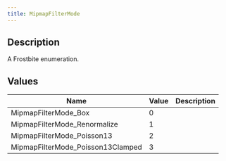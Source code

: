 ```yaml
---
title: MipmapFilterMode
---
```

## Description

A Frostbite enumeration.

## Values

| Name                               | Value | Description |
| ---------------------------------- | ----- | ----------- |
| MipmapFilterMode\_Box              | 0     |             |
| MipmapFilterMode\_Renormalize      | 1     |             |
| MipmapFilterMode\_Poisson13        | 2     |             |
| MipmapFilterMode\_Poisson13Clamped | 3     |             |
